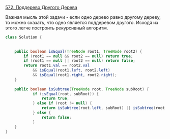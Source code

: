 [572. Поддерево Другого Дерева](https://leetcode.com/problems/subtree-of-another-tree/)

Важная мысль этой задачи - если одно дерево равно другому дереву, то можно сказать, что одно является поддеревом другого. Исходя из этого легче построить рекурсивный алгоритм.
```Java
class Solution {
    
    
    public boolean isEqual(TreeNode root1, TreeNode root2) {
        if (root1 == null && root2 == null) return true;
        if (root1 == null || root2 == null) return false;
        return root1.val == root2.val 
            && isEqual(root1.left, root2.left) 
            && isEqual(root1.right, root2.right);
    }
    
    public boolean isSubtree(TreeNode root, TreeNode subRoot) {
            if (isEqual(root, subRoot)) {
                return true;
            } else if (root != null) {
                return isSubtree(root.left, subRoot) || isSubtree(root.right, subRoot);
            } else {
                return false;
            }
    }
}
```